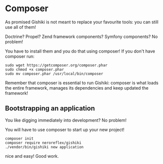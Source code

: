 # Composer
As promised Gishiki is not meant to replace your favourite tools:
you can still use all of them!

Doctrine? Propel? Zend framework components? Symfony components? No problem!

You have to install them and you do that using composer! If you don't have composer run:

```shell
sudo wget https://getcomposer.org/composer.phar
sudo chmod +x composer.phar
sudo mv composer.phar /usr/local/bin/composer
```

Remember that composer is essential to run Gishiki: composer is what loads the
entire framework, manages its dependencies and keep updated the framework!


## Bootstrapping an application
You like digging immediately into development? No problem!

You will have to use composer to start up your new project!
```shell
composer init
composer require neroreflex/gishiki
./vendor/bin/gishiki new application
```

nice and easy! Good work.
